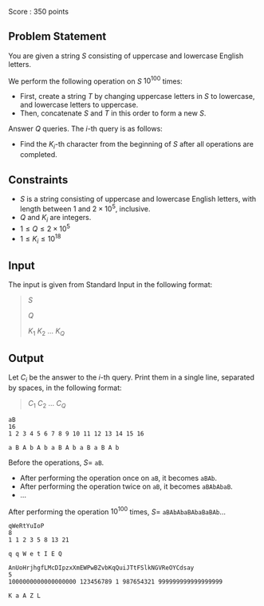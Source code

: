 Score : $350$ points

## Problem Statement

You are given a string $S$ consisting of uppercase and lowercase English letters.  

We perform the following operation on $S$ $10^{100}$ times:

- First, create a string $T$ by changing uppercase letters in $S$ to lowercase, and lowercase letters to uppercase.
- Then, concatenate $S$ and $T$ in this order to form a new $S$.

Answer $Q$ queries. The $i$-th query is as follows:

- Find the $K_i$-th character from the beginning of $S$ after all operations are completed.

## Constraints

- $S$ is a string consisting of uppercase and lowercase English letters, with length between $1$ and $2 \times 10^5$, inclusive.
- $Q$ and $K_i$ are integers.
- $1 \le Q \le 2 \times 10^5$
- $1 \le K_i \le 10^{18}$

## Input

The input is given from Standard Input in the following format:

> $S$
> 
> $Q$
> 
> $K_1$ $K_2$ $\dots$ $K_Q$

## Output

Let $C_i$ be the answer to the $i$-th query. Print them in a single line, separated by spaces, in the following format:

> $C_1$ $C_2$ $\dots$ $C_Q$

```input1
aB
16
1 2 3 4 5 6 7 8 9 10 11 12 13 14 15 16
```

```output1
a B A b A b a B A b a B a B A b
```

Before the operations, $S =$ `aB`.

- After performing the operation once on `aB`, it becomes `aBAb`.
- After performing the operation twice on `aB`, it becomes `aBAbAbaB`.
- $\dots$

After performing the operation $10^{100}$ times, $S =$ `aBAbAbaBAbaBaBAb`...

```input2
qWeRtYuIoP
8
1 1 2 3 5 8 13 21
```

```output2
q q W e t I E Q
```

```input3
AnUoHrjhgfLMcDIpzxXmEWPwBZvbKqQuiJTtFSlkNGVReOYCdsay
5
1000000000000000000 123456789 1 987654321 999999999999999999
```

```output3
K a A Z L
```